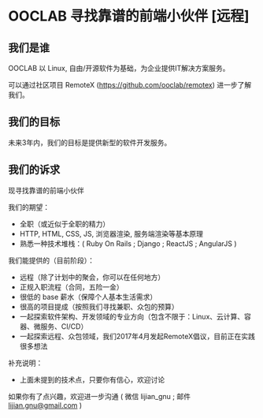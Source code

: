 # OOCLAB 寻找靠谱的前端小伙伴 [远程]

## 我们是谁

OOCLAB 以 Linux, 自由/开源软件为基础，为企业提供IT解决方案服务。

可以通过社区项目 RemoteX (https://github.com/ooclab/remotex) 进一步了解我们。

## 我们的目标

未来3年内，我们的目标是提供新型的软件开发服务。

## 我们的诉求

现寻找靠谱的前端小伙伴

我们的期望：

- 全职（或近似于全职的精力）
- HTTP, HTML, CSS, JS, 浏览器渲染, 服务端渲染等基本原理
- 熟悉一种技术堆栈：( Ruby On Rails ; Django ; ReactJS ; AngularJS )

我们能提供的（目前阶段）：

- 远程（除了计划中的聚会，你可以在任何地方）
- 正规入职流程（合同，五险一金）
- 很低的 base 薪水（保障个人基本生活需求）
- 很高的项目提成（按照我们寻找兼职、众包的预算）
- 一起探索软件架构、开发领域的专业方向（包含不限于：Linux、云计算、容器、微服务、CI/CD）
- 一起探索远程、众包领域，我们2017年4月发起RemoteX倡议，目前正在实践很多想法

补充说明：

- 上面未提到的技术点，只要你有信心，欢迎讨论

如果你有了点兴趣，欢迎进一步沟通 ( 微信 lijian_gnu ; 邮件 lijian.gnu@gmail.com )
